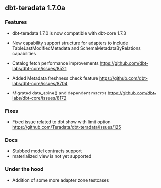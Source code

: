 ## dbt-teradata 1.7.0a

### Features
* dbt-teradata 1.7.0 is now compatible with dbt-core 1.7.3

* New capability support structure for adapters to include 
  TableLastModifiedMetadata and SchemaMetadataByRelations capabilities

* Catalog fetch performance improvements
    https://github.com/dbt-labs/dbt-core/issues/8521

* Added Metadata freshness check feature
    https://github.com/dbt-labs/dbt-core/issues/8704

* Migrated date_spine() and dependent macros
    https://github.com/dbt-labs/dbt-core/issues/8172

### Fixes
* Fixed issue related to dbt show with limit option
    https://github.com/Teradata/dbt-teradata/issues/125

### Docs
* Stubbed model contracts support
* materialized_view is not yet supported

### Under the hood
* Addition of some more adapter zone testcases
